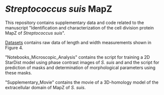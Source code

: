 # <i>Streptococcus suis</i> MapZ
This repository contains supplementary data and code related to the manuscript "Identification and characterization of the cell division protein MapZ of <i>Streptococcus suis</i>". 

[Datasets](Datasets) contains raw data of length and width measurements shown in Figure 4.

"Notebooks_Microscopic_Analysis" contains the script for training a 2D StarDist model using phase contrast images of <i>S. suis</i> and and the script for prediction of masks and determination of morphological parameters using these masks.

"Supplementary_Movie" contains the movie of a 3D-homology model of the extracellular domain of MapZ of <i>S. suis</i>.



